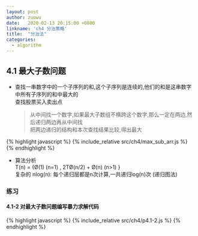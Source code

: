 ```yaml
---
layout: post
author: zuowu
date:   2020-02-13 20:15:00 +0800
linkname: 'ch4 分治策略'
title:  "分治法"
categories: 
  - algorithm 
---
```

## 4.1 最大子数问题
 * 查找一串数字中的一个子序列的和,这个子序列是连续的,他们的和是这串数字中所有子序列的和中最大的    
   查找股票买入卖出点    
   > 从中间找一个数字,如果最大子数组不横跨这个数字,那么一定在两边,然后递归两边再从中间找    
   > 把两边递归的结构和本次查找结果比较,得出最大

{% highlight javascript %}
  {% include_relative src/ch4/max_sub_arr.js %}
{% endhighlight %}

 * 算法分析     
   T(n) = {Ø(1) (n=1) , 2TØ(n/2) + Ø(n) (n>1) }    
   复杂的 nlog(n): 每个递归层都是n次计算,一共递归log(n)次 (递归图法)  

### 练习  
#### 4.1-2 对最大子数问题编写暴力求解代码
{% highlight javascript %}
  {% include_relative src/ch4/p4.1-2.js   %}
{% endhighlight %}
   






